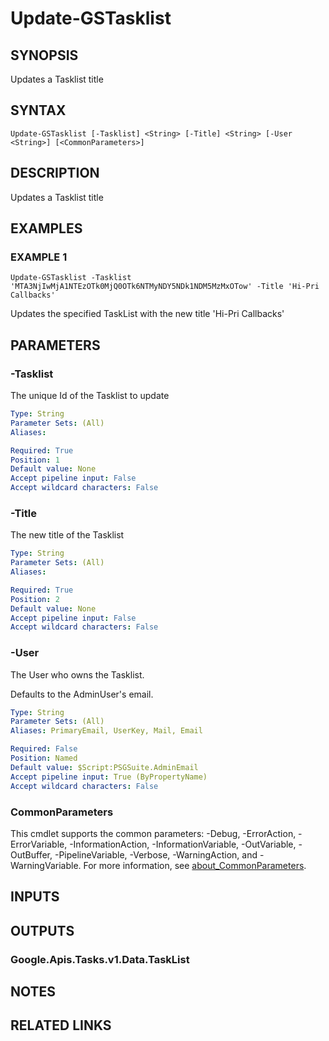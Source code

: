 # Update-GSTasklist

## SYNOPSIS
Updates a Tasklist title

## SYNTAX

```
Update-GSTasklist [-Tasklist] <String> [-Title] <String> [-User <String>] [<CommonParameters>]
```

## DESCRIPTION
Updates a Tasklist title

## EXAMPLES

### EXAMPLE 1
```
Update-GSTasklist -Tasklist 'MTA3NjIwMjA1NTEzOTk0MjQ0OTk6NTMyNDY5NDk1NDM5MzMxOTow' -Title 'Hi-Pri Callbacks'
```

Updates the specified TaskList with the new title 'Hi-Pri Callbacks'

## PARAMETERS

### -Tasklist
The unique Id of the Tasklist to update

```yaml
Type: String
Parameter Sets: (All)
Aliases:

Required: True
Position: 1
Default value: None
Accept pipeline input: False
Accept wildcard characters: False
```

### -Title
The new title of the Tasklist

```yaml
Type: String
Parameter Sets: (All)
Aliases:

Required: True
Position: 2
Default value: None
Accept pipeline input: False
Accept wildcard characters: False
```

### -User
The User who owns the Tasklist.

Defaults to the AdminUser's email.

```yaml
Type: String
Parameter Sets: (All)
Aliases: PrimaryEmail, UserKey, Mail, Email

Required: False
Position: Named
Default value: $Script:PSGSuite.AdminEmail
Accept pipeline input: True (ByPropertyName)
Accept wildcard characters: False
```

### CommonParameters
This cmdlet supports the common parameters: -Debug, -ErrorAction, -ErrorVariable, -InformationAction, -InformationVariable, -OutVariable, -OutBuffer, -PipelineVariable, -Verbose, -WarningAction, and -WarningVariable. For more information, see [about_CommonParameters](http://go.microsoft.com/fwlink/?LinkID=113216).

## INPUTS

## OUTPUTS

### Google.Apis.Tasks.v1.Data.TaskList
## NOTES

## RELATED LINKS
